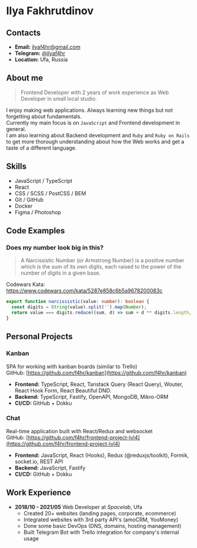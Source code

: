 # Ilya Fakhrutdinov

## Contacts

- **Email:** [ilyaf4hr@gmail.com](mailto:ilyaf4hr@gmail.com)
- **Telegram:** [@ilyaf4hr](https://t.me/ilyaf4hr)
- **Location:** Ufa, Russia

## About me

> Frontend Developer with 2 years of work experience as Web Developer in small local studio.

I enjoy making web applications. Always learning new things but not forgetting about fundamentals. \
Currently my main focus is on `JavaScript` and Frontend development in general. \
I am also learning about Backend development and `Ruby` and `Ruby on Rails` to get more thorough understanding about how the Web works and get a taste of a different language.

## Skills

- JavaScript / TypeScript
- React
- CSS / SCSS / PostCSS / BEM
- Git / GitHub
- Docker
- Figma / Photoshop

## Code Examples

### Does my number look big in this?

> A Narcissistic Number (or Armstrong Number) is a positive number which is the sum of its own digits, each raised to the power of the number of digits in a given base.

Codewars Kata: https://www.codewars.com/kata/5287e858c6b5a9678200083c

```ts
export function narcissistic(value: number): boolean {
  const digits = String(value).split('').map(Number);
  return value === digits.reduce((sum, d) => sum + d ** digits.length, 0);
}
```

## Personal Projects

### Kanban

SPA for working with kanban boards (similar to Trello) \
GitHub: [https://github.com/f4hr/kanban](https://github.com/f4hr/kanban)

- **Frontend:** TypeScript, React, Tanstack Query (React Query), Wouter, React Hook Form, React Beautiful DND.
- **Backend:** TypeScript, Fastify, OpenAPI, MongoDB, Mikro-ORM
- **CI/CD:** GitHub + Dokku

### Chat

Real-time application built with React/Redux and websocket \
GitHub: [https://github.com/f4hr/frontend-project-lvl4](https://github.com/f4hr/frontend-project-lvl4)

- **Frontend:** JavaScript, React (Hooks), Redux (@reduxjs/toolkit), Formik, socket.io, REST API
- **Backend:** JavaScript, Fastify
- **CI/CD:** GitHub + Dokku

## Work Experience

- **2018/10 - 2021/05** Web Developer at *Spacelab*, Ufa
    - Created 20+ websites (landing pages, corporate, ecommerce)
    - Integrated websites with 3rd party API's (amoCRM, YooMoney)
    - Done some basic DevOps (DNS, domains, hosting management)
    - Built Telegram Bot with Trello integration for company's internal usage
